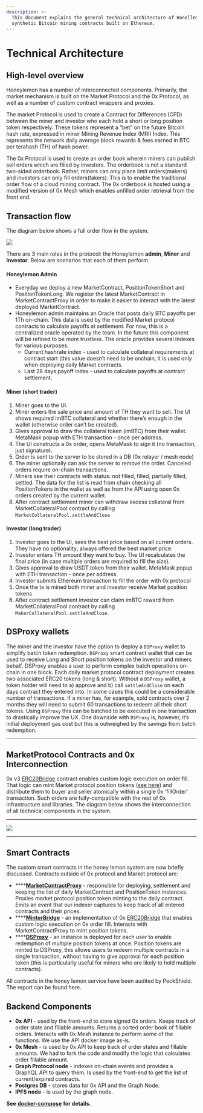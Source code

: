 ```yaml
---
description: >-
  This document explains the general technical architecture of Honellemon's
  synthetic Bitcoin mining contracts built on Ethereum.
---
```


# Technical Architecture

## **High-level overview**

Honeylemon has a number of interconnected components. Primarily, the market mechanism is built on the Market Protocol and the 0x Protocol, as well as a number of custom contract wrappers and proxies.  


The market Protocol is used to create a Contract for Differences \(CFD\) between the miner and investor who each hold a short or long position token respectively. These tokens represent a “bet” on the future Bitcoin hash rate, expressed in miner Mining Revenue Index \(MRI\) Index. This represents the network daily average block rewards & fees earned in BTC per terahash \(TH\) of hash power.   


The 0x Protocol is used to create an order book wherein miners can publish sell orders which are filled by investors. The orderbook is not a standard two-sided orderbook. Rather, miners can only place limit orders\(makers\) and investors can only fill orders\(takers\). This is to enable the traditional order flow of a cloud mining contract. The 0x orderbook is hosted using a modified version of 0x Mesh which enables unfilled order retrieval from the front end.

## **Transaction flow**

The diagram below shows a full order flow in the system.

![](https://lh5.googleusercontent.com/SzHftzXK_Bv6AAekJhuFZdbeBZtKyAVXFO-W2JyUCVwR8vd9FxVKaQlAZ7cgMxKfkODBbk4dVCcilQCMj6bn81qNbIWzU1Cn9jWStB45z3pbjpfSxjsyR_pIWaw2anX29Td1rLTB)

There are 3 main roles in the protocol: the Honeylemon **admin**, **Miner** and **Investor**. Below are scenarios that each of them perform.

#### **Honeylemon Admin** 

* Everyday we deploy a new MarketContract, PositionTokenShort and PositionTokenLong. We register the latest MarketContract in MarketContractProxy in order to make it easier to interact with the latest deployed MarketContract.
* Honeylemon admin maintains an Oracle that posts daily BTC payoffs per 1Th on-chain. This data is used by the modified Market protocol contracts to calculate payoffs at settlement. For now, this is a centralized oracle operated by the team. In the future this component will be refined to be more trustless. The oracle provides several indexes for various purposes:
  * Current hashrate index - used to calculate collateral requirements at contract start \(this value doesn’t need to be onchain, it is used only when deploying daily Market contracts.
  * Last 28 days payoff index - used to calculate payoffs at contract settlement.

#### **Miner \(short trader\)**

1. Miner goes to the UI.
2. Miner enters the sale price and amount of TH they want to sell. The UI shows required imBTC collateral and whether there’s enough in the wallet \(otherwise order can’t be created\).
3. Gives approval to draw the collateral token \(imBTC\) from their wallet. MetaMask popup with ETH transaction - once per address.
4. The UI constructs a 0x order, opens MetaMask to sign it \(no transaction, just signature\). 
5. Order is sent to the server to be stored in a DB \(0x relayer / mesh node\)
6. The miner optionally can ask the server to remove the order. Canceled orders require on-chain transactions.
7. Miners see their contracts with status: not filled, filled, partially filled, settled. The data for the list is read from chain checking all PositionTokens in the wallet as well as from the API using open 0x orders created by the current wallet.
8. After contract settlement miner can withdraw excess collateral from MarketCollateralPool contract by calling `MarketCollateralPool.settleAndClose`

#### **Investor \(long trader\)**

1. Investor goes to the UI, sees the best price based on all current orders. They have no optionality; always offered the best market price.
2. Investor enters TH amount they want to buy. The UI recalculates the final price \(in case multiple orders are required to fill the size\).
3. Gives approval to draw USDT token from their wallet. MetaMask popup with ETH transaction - once per address.
4. Investor submits Ethereum transaction to fill the order with 0x protocol
5. Once the tx is mined both miner and investor receive Market position tokens
6. After contract settlement investor can claim imBTC reward from MarketCollateralPool contract by calling `MakerCollateralPool.settleAndClose`.

## **DSProxy wallets**

The miner and the investor have the option to deploy a `DSProxy` wallet to simplify batch token redemption. `DSProxy` smart contract wallet that can be used to receive Long and Short position tokens on the investor and miners behalf. DSProxy enables a user to perform complex batch operations on-chain in one block. Each daily market protocol contract deployment creates two associated ERC20 tokens \(long & short\). Without a `DSProxy` wallet, a token holder will need to a\) approve and b\) call `settleAndClose` on each days contract they entered into. In some cases this could be a considerable number of transactions. If a miner has, for example, sold contracts over 2 months they will need to submit 60 transactions to redeem all their short tokens. Using `DSProxy` this can be batched to be executed in one transaction to drastically improve the UX. One downside with `DSProxy` is, however, it’s initial deployment gas cost but this is outweighed by the savings from batch redemption.  
****

## **MarketProtocol Contracts and 0x Interconnection**

0x v3 [ERC20Bridge](https://github.com/0xProject/0x-protocol-specification/blob/master/asset-proxy/erc20-bridge-proxy.md#writing-an-erc20bridge-contract) contract enables custom logic execution on order fill. That logic can mint Market protocol position tokens \([see here](https://docs.marketprotocol.io/#minting-and-redemption)\) and distribute them to buyer and seller atomically within a single 0x ‘fillOrder’ transaction. Such orders are fully-compatible with the rest of 0x infrastructure and libraries. The diagram below shows the interconnection of all technical components in the system.  
****

![](https://docs.google.com/drawings/u/0/d/ssjk9gFk0X4bTO1amEQ-abw/image?w=701&h=493&rev=574&ac=1&parent=1wJ6y9ilm7suwSymimne2WPdiwIj0rEUWC3Lf56o_VWQ)

  
****

## **Smart Contracts**

The custom smart contracts in the honey lemon system are now briefly discussed. Contracts outside of 0x protocol and Market protocol are:

* \*\*\*\*[**MarketContractProxy**](https://github.com/carboclan/dapp.honeylemon.market/blob/master/contracts/honeylemon/MarketContractProxy.sol) - responsible for deploying, settlement and keeping the list of daily MarketContract and PositionToken instances. Proxies market protocol position token minting to the daily contract. Emits an event that our indexer captures to keep track of all entered contracts and their prices.
* \*\*\*\*[**MinterBridge**](https://github.com/carboclan/dapp.honeylemon.market/blob/master/contracts/honeylemon/MinterBridge.sol) - an implementation of 0x [ERC20Bridge](https://github.com/0xProject/0x-protocol-specification/blob/master/asset-proxy/erc20-bridge-proxy.md#writing-an-erc20bridge-contract) that enables custom logic execution on 0x order fill. Interacts with MarketContractProxy to mint position tokens.
* \*\*\*\*[**DSProxy**](https://github.com/carboclan/dapp.honeylemon.market/blob/master/contracts/honeylemon/DSProxy.sol) - an instance is deployed for each user to enable redemption of multiple position tokens at once. Position tokens are minted to DSProxy, this allows users to redeem multiple contracts in a single transaction, without having to give approval for each position token \(this is particularly useful for miners who are likely to hold multiple contracts\).

All contracts in the honey lemon service have been audited by PeckShield. The report can be found here.

## **Backend Components**

* **0x API** - used by the front-end to store signed 0x orders. Keeps track of order state and fillable amounts. Returns a sorted order book of fillable orders. Interacts with 0x Mesh instance to perform some of the functions. We use the API docker image as-is.
* **0x Mesh** - is used by 0x API to keep track of order states and fillable amounts. We had to fork the code and modify the logic that calculates order fillable amount.
* **Graph Protocol node** - indexes on-chain events and provides a GraphQL API to query them. Is used by the front-end to get the list of current/expired contracts.
* **Postgres DB** - stores data for 0x API and the Graph Node.
* **IPFS node** - is used by the graph node.

**See** [**docker-compose**](https://github.com/carboclan/dapp.honeylemon.market/blob/master/docker/docker-compose-local.yml) **for details.**  


